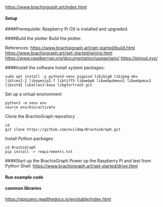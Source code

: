 https://www.brachiograph.art/index.html

#### Setup

####Prerequisite:
Raspberry Pi OS is installed and upgraded.

####Build the plotter
Build the plotter.

References:
https://www.brachiograph.art/get-started/build.html
https://www.brachiograph.art/get-started/wiring.html
https://www.raspberrypi.org/documentation/usage/gpio/
https://pinout.xyz/

####Install the software
Install system packages:
```
sudo apt install -y python3-venv pigpiod libjbig0 libjpeg-dev liblcms2-2 libopenjp2-7 libtiff5 libwebp6 libwebpdemux2 libwebpmux3 libzstd1 libatlas3-base libgfortran5 git
```
Set up a virtual environment
```
python3 -m venv env
source env/bin/activate
```
Clone the BrachioGraph repository
```
cd
git clone https://github.com/evildmp/BrachioGraph.git
```
Install Python packages
```
cd BrachiGraph 
pip install -r requirements.txt
```

####Start up the BrachioGraph
Power up the Raspberry Pi and test from Python Shell.
https://www.brachiograph.art/get-started/drive.html

#### Run example code










#### common libraries
https://gpiozero.readthedocs.io/en/stable/index.html
